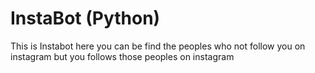 # InstaBot (Python)
This is Instabot here you can be find the peoples who not follow you on instagram but you follows those peoples on instagram
